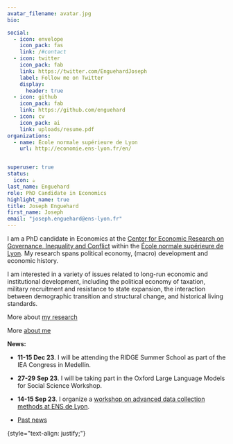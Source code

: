 ```yaml
---
avatar_filename: avatar.jpg
bio:

social:
  - icon: envelope
    icon_pack: fas
    link: /#contact
  - icon: twitter
    icon_pack: fab
    link: https://twitter.com/EnguehardJoseph
    label: Follow me on Twitter
    display:
      header: true
  - icon: github
    icon_pack: fab
    link: https://github.com/enguehard
  - icon: cv
    icon_pack: ai
    link: uploads/resume.pdf
organizations:
  - name: École normale supérieure de Lyon
    url: http://economie.ens-lyon.fr/en/


superuser: true
status:
  icon: ☕️
last_name: Enguehard
role: PhD Candidate in Economics
highlight_name: true
title: Joseph Enguehard
first_name: Joseph
email: "joseph.enguehard@ens-lyon.fr"
---
```

I am a PhD candidate in Economics at the [Center for Economic Research on Governance, Inequality and Conflict](http://economie.ens-lyon.fr/en/research/cergic) within the [École normale supérieure de Lyon](https://www.ens-lyon.fr/en/). My research spans political economy, (macro) development and economic history.

I am interested in a variety of issues related to long-run economic and institutional development, including the political economy of taxation, military recruitment and resistance to state expansion, the interaction between demographic transition and structural change, and historical living standards.

More about [my research](#research)

More [about me](#about-bio)



**News:**

- **11-15 Dec 23**. I will be attending the RIDGE Summer School as part of the IEA Congress in Medellín.

- **27-29 Sep 23**. I will be taking part in the Oxford Large Language Models for Social Science Workshop.

- **14-15 Sep 23**. I organize a [workshop on advanced data collection methods at ENS de Lyon](talk/advanced-methods-workshop/).


- [Past news](#past)

{style="text-align: justify;"}
